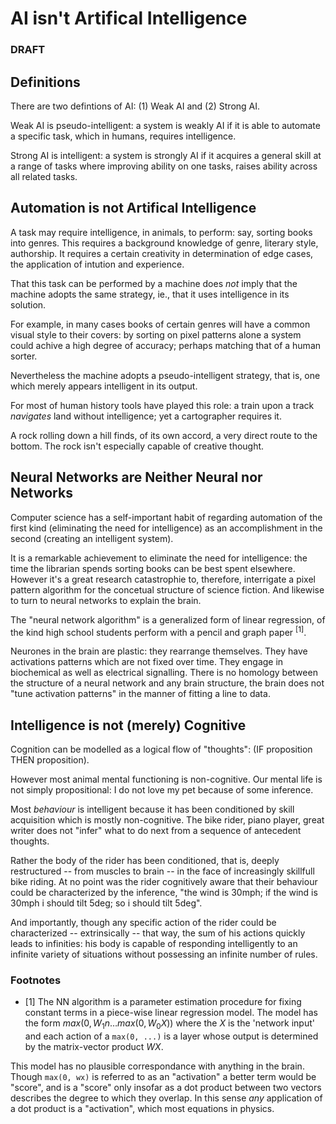 # AI isn't Artifical Intelligence
### DRAFT

## Definitions

There are two defintions of AI: (1) Weak AI and (2) Strong AI. 

Weak AI is pseudo-intelligent: a system is weakly AI if it is able to automate a specific task, which in humans, requires intelligence. 

Strong AI is intelligent: a system is strongly AI if it acquires a general skill at a range of tasks where improving ability on one tasks, raises ability across all related tasks. 

## Automation is not Artifical Intelligence

A task may require intelligence, in animals, to perform: say, sorting books into genres. This requires a background knowledge of genre, literary style, authorship. It requires a certain creativity in determination of edge cases, the application of intution and experience. 

That this task can be performed by a machine does *not* imply that the machine adopts the same strategy, ie., that it uses intelligence in its solution. 

For example, in many cases books of certain genres will have a common visual style to their covers: by sorting on pixel patterns alone a system could achive a high degree of accuracy; perhaps matching that of a human sorter.

Nevertheless the machine adopts a pseudo-intelligent strategy, that is, one which merely appears intelligent in its output. 

For most of human history tools have played this role: a train upon a track *navigates* land without intelligence; yet a cartographer requires it. 

A rock rolling down a hill finds, of its own accord, a very direct route to the bottom. The rock isn't especially capable of creative thought. 

## Neural Networks are Neither Neural nor Networks

Computer science has a self-important habit of regarding automation of the first kind (eliminating the need for intelligence) as an accomplishment in the second (creating an intelligent system).

It is a remarkable achievement to eliminate the need for intelligence: the time the librarian spends sorting books can be best spent elsewhere. However it's a great research catastrophie to, therefore, interrigate a pixel pattern algorithm for the concetual structure of science fiction. And likewise to turn to neural networks to explain the brain.

The "neural network algorithm" is a generalized form of linear regression, of the kind high school students perform with a pencil and graph paper <sup>[1]</sup>. 

Neurones in the brain are plastic: they rearrange themselves. They have activations patterns which are not fixed over time. They engage in biochemical as well as electrical signalling. There is no homology between the structure of a neural network and any brain structure, the brain does not "tune activation patterns" in the manner of fitting a line to data. 

## Intelligence is not (merely) Cognitive

Cognition can be modelled as a logical flow of "thoughts": (IF proposition THEN proposition).

However most animal mental functioning is non-cognitive. Our mental life is not simply propositional: I do not love my pet because of some inference. 

Most *behaviour* is intelligent because it has been conditioned by skill acquisition which is mostly non-cognitive. The bike rider, piano player, great writer does not "infer" what to do next from a sequence of antecedent thoughts.

Rather the body of the rider has been conditioned, that is, deeply restructured -- from muscles to brain -- in the face of increasingly skillfull bike riding. At no point was the rider cognitively aware that their behaviour could be characterized by the inference, "the wind is 30mph; if the wind is 30mph i should tilt 5deg; so i should tilt 5deg".

And importantly, though any specific action of the rider could be characterized -- extrinsically -- that way, the sum of his actions quickly leads to infinities: his body is capable of responding intelligently to an infinite variety of situations without possessing an infinite number of rules. 



### Footnotes

* [1] The NN algorithm is a parameter estimation procedure for fixing constant terms in a piece-wise linear regression model. The model has the form $max(0, W_1n \dots max(0, W_0X))$ where the $X$ is the 'network input' and each action of a `max(0, ...)` is a layer whose output is determined by the matrix-vector product $WX$.

This model has no plausible correspondance with anything in the brain. Though `max(0, wx)` is referred to as an "activation" a better term would be "score", and is a "score" only insofar as a dot product between two vectors describes the degree to which they overlap. In this sense *any* application of a dot product is a "activation", which most equations in physics. 
